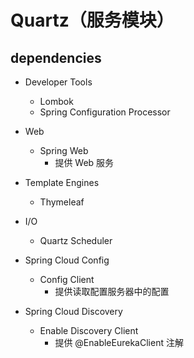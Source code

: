 # Quartz（服务模块）

## dependencies

- Developer Tools
    - Lombok
    - Spring Configuration Processor

- Web
    - Spring Web
        - 提供 Web 服务

- Template Engines
    - Thymeleaf

- I/O
    - Quartz Scheduler

- Spring Cloud Config
    - Config Client
        - 提供读取配置服务器中的配置

- Spring Cloud Discovery
    - Enable Discovery Client
        - 提供 @EnableEurekaClient 注解
